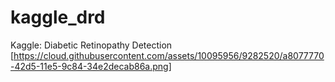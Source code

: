 # kaggle_drd
Kaggle: Diabetic Retinopathy Detection
[https://cloud.githubusercontent.com/assets/10095956/9282520/a8077770-42d5-11e5-9c84-34e2decab86a.png]
